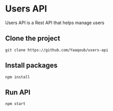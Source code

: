 # Users API
Users API is a Rest API that helps manage users

## Clone the project
```
git clone https://github.com/Yaaqoub/users-api
```

## Install packages
```
npm install
```

## Run API
```
npm start
```
